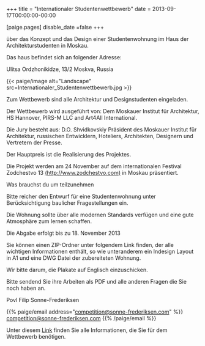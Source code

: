 +++
title = "Internationaler Studentenwettbewerb"
date = 2013-09-17T00:00:00-00:00

[paige.pages]
disable_date =false
+++

über das Konzept und das Design einer Studentenwohnung im Haus der Architekturstudenten in Moskau.

Das haus befindet sich an folgender Adresse:

Ulitsa Ordzhonikidze, 13/2
Moskva, Russia

{{< paige/image alt="Landscape" src=Internationaler_Studentenwettbewerb.jpg >}}

Zum Wettbewerb sind alle Architektur und Designstudenten eingeladen.

Der Wettbewerb wird ausgeführt von: Dem Moskauer Institut für Architektur, HS Hannover, PIRS-M LLC and Art4All International.

Die Jury besteht aus: D.O. Shvidkovskiy Präsident des Moskauer Institut für Architektur, russischen Entwicklern, Hoteliers, Architekten, Designern und Vertretern der Presse.

Der Hauptpreis ist die Realisierung des Projektes.

Die Projekt werden am 24 November auf dem internationalen Festival Zodchestvo 13 [(http://www.zodchestvo.com)](http://www.zodchestvo.com) in Moskau präsentiert.

Was brauchst du um teilzunehmen

Bitte reicher den Entwurf für eine Studentenwohnung unter Berücksichtigung baulicher Fragestellungen ein.

Die Wohnung sollte über alle modernen Standards verfügen und eine gute Atmosphäre zum lernen schaffen.

Die Abgabe erfolgt bis zu 18. November 2013

Sie können einen ZIP-Ordner unter folgendem Link finden, der alle wichtigen Informationen enthält, so wie unteranderem ein Indesign Layout in A1 und eine DWG Datei der zubereiteten Wohnung.

Wir bitte darum, die Plakate auf Englisch einzuschicken.

Bitte sendend Sie ihre Arbeiten als PDF
und alle anderen Fragen die Sie noch haben an.

Povl Filip Sonne-Frederiksen

{{% paige/email address="competition@sonne-frederiksen.com" %}} competition@sonne-frederiksen.com {{% /paige/email %}}


Unter diesem [Link](http://art4all-partners.com/files/student%20competition.zip) finden Sie alle Informationen, die Sie für dem Wettbewerb benötigen.
